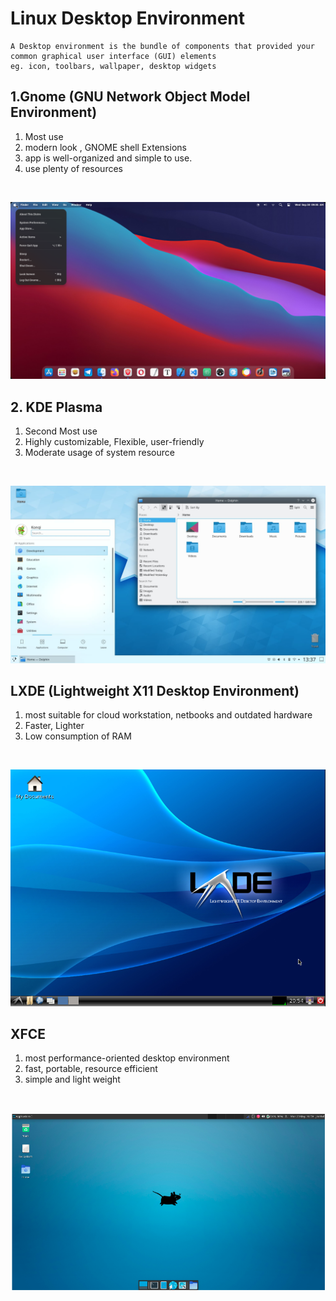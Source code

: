 # Linux Desktop Environment

```
A Desktop environment is the bundle of components that provided your common graphical user interface (GUI) elements
eg. icon, toolbars, wallpaper, desktop widgets
```

## 1.Gnome (GNU Network Object Model Environment)

1. Most use
2. modern look , GNOME shell Extensions
3. app is well-organized and simple to use.
4. use plenty of resources
<br>

![Gnome_Desktop](../photo/gnome.png)



## 2. KDE Plasma

1. Second Most use
2. Highly customizable, Flexible, user-friendly
3. Moderate usage of system resource
<br>

![KDE_Desktop](../photo/kde.jpg)


## LXDE (Lightweight X11 Desktop Environment)

1. most suitable for cloud workstation, netbooks and outdated hardware
2. Faster, Lighter
3. Low consumption of RAM
<br>

![LXDE](../photo/lxde.png)


## XFCE 

1. most performance-oriented desktop environment
2. fast, portable, resource efficient
3. simple and light weight
<br>

![xfce](../photo/xfce.png)